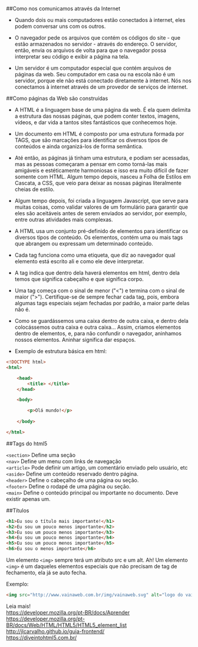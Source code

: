 ##Como nos comunicamos através da Internet

* Quando dois ou mais computadores estão conectados à internet, eles podem conversar uns com os outros.

* O navegador pede os arquivos que contém os códigos do site - que estão armazenados no servidor - através do endereço. O servidor, então, envia os arquivos de volta para que o navegador possa interpretar seu código e exibir a página na tela.

* Um servidor é um computador especial que contém arquivos de páginas da web. Seu computador em casa ou na escola não é um servidor, porque ele não está conectado diretamente à internet. Nós nos conectamos à internet através de um provedor de serviços de internet.

##Como páginas da Web são construídas

* A HTML é a linguagem base de uma página da web. É ela quem delimita a estrutura das nossas páginas, que podem conter textos, imagens, vídeos, e dar vida a tantos sites fantásticos que conhecemos hoje.

* Um documento em HTML é composto por uma estrutura formada por TAGS, que são marcações para identificar os diversos tipos de conteúdos e ainda organizá-los de forma semântica.

* Até então, as páginas já tinham uma estrutura, e podiam ser acessadas, mas as pessoas começaram a pensar em como torná-las mais amigáveis e estéticamente harmoniosas e isso era muito difícil de fazer somente com HTML. Algum tempo depois, nasceu a Folha de Estilos em Cascata, a CSS, que veio para deixar as nossas páginas literalmente cheias de estilo.

* Algum tempo depois, foi criada a linguagem Javascript, que serve para muitas coisas, como validar valores de um formulário para garantir que eles são aceitáveis antes de serem enviados ao servidor, por exemplo, entre outras atividades mais complexas.

* A HTML usa um conjunto pré-definido de elementos para identificar os diversos tipos de conteúdo. Os elementos, contém uma ou mais tags que abrangem ou expressam um determinado conteúdo.

* Cada tag funciona como uma etiqueta, que diz ao navegador qual elemento está escrito ali e como ele deve interpretar.

* A tag <html> indica que dentro dela haverá elementos em html, dentro dela temos <head> que significa cabeçalho e <body> que significa corpo.

* Uma tag começa com o sinal de menor ("<") e termina com o sinal de maior (">"). Certifique-se de sempre fechar cada tag, pois, embora algumas tags especiais sejam fechadas por padrão, a maior parte delas não é.

* Como se guardássemos uma caixa dentro de outra caixa, e dentro dela colocássemos outra caixa e outra caixa... Assim, criamos elementos dentro de elementos, e, para não confundir o navegador, aninhamos nossos elementos. Aninhar significa dar espaços. 

* Exemplo de estrutura básica em html:

```html
<!DOCTYPE html>
<html>

	<head>
		<title> </title>
	</head>

	<body>

		<p>Olá mundo!</p>
		
	</body>

</html>
```

##Tags do html5

`<section>` Define uma seção<br>
`<nav>` Define um menu com links de navegação<br>
`<article>` Pode definir um artigo, um comentário enviado pelo usuário, etc<br>
`<aside>` Define um conteúdo reservado dentro página.<br>
`<header>` Define o cabeçalho de uma página ou seção.<br>
`<footer>` Define o rodapé de uma página ou seção. <br>
`<main>` Define o conteúdo principal ou importante no documento. Deve existir apenas um.<br>

##Títulos

```html
<h1>Eu sou o título mais importante!</h1>
<h2>Eu sou um pouco menos importante</h2>
<h3>Eu sou um pouco menos importante</h3>
<h4>Eu sou um pouco menos importante</h4>
<h5>Eu sou um pouco menos importante</h5>
<h6>Eu sou o menos importante</h6>
```

Um elemento `<img>` sempre terá um atributo src e um alt. Ah! Um elemento `<img>` é um daqueles elementos especiais que não precisam de tag de fechamento, ela já se auto fecha.

Exemplo:

```html
<img src="http://www.vainaweb.com.br/img/vainaweb.svg" alt="logo do vai na web"/>
```

Leia mais!<br>
https://developer.mozilla.org/pt-BR/docs/Aprender<br>
https://developer.mozilla.org/pt-BR/docs/Web/HTML/HTML5/HTML5_element_list<br>
http://jlcarvalho.github.io/guia-frontend/<br>
https://diveintohtml5.com.br/
